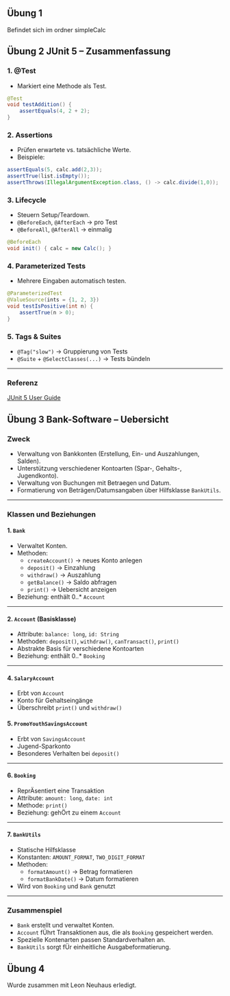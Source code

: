 ## Übung 1 
Befindet sich im ordner simpleCalc

## Übung 2 JUnit 5 – Zusammenfassung 
 

### 1. @Test
- Markiert eine Methode als Test.  
```java
@Test
void testAddition() {
    assertEquals(4, 2 + 2);
}
```

### 2. Assertions
- Prüfen erwartete vs. tatsächliche Werte.  
- Beispiele:  
```java
assertEquals(5, calc.add(2,3));
assertTrue(list.isEmpty());
assertThrows(IllegalArgumentException.class, () -> calc.divide(1,0));
```

### 3. Lifecycle
- Steuern Setup/Teardown.  
- `@BeforeEach`, `@AfterEach` → pro Test  
- `@BeforeAll`, `@AfterAll` → einmalig  
```java
@BeforeEach
void init() { calc = new Calc(); }
```

### 4. Parameterized Tests
- Mehrere Eingaben automatisch testen.  
```java
@ParameterizedTest
@ValueSource(ints = {1, 2, 3})
void testIsPositive(int n) {
    assertTrue(n > 0);
}
```

### 5. Tags & Suites
- `@Tag("slow")` → Gruppierung von Tests  
- `@Suite` + `@SelectClasses(...)` → Tests bündeln  

---

### Referenz
 [JUnit 5 User Guide](https://junit.org/junit5/docs/current/user-guide/)  

 
## Übung 3 Bank-Software – Uebersicht

### Zweck
- Verwaltung von Bankkonten (Erstellung, Ein- und Auszahlungen, Salden).  
- Unterstützung verschiedener Kontoarten (Spar-, Gehalts-, Jugendkonto).  
- Verwaltung von Buchungen mit Betraegen und Datum.  
- Formatierung von Beträgen/Datumsangaben über Hilfsklasse `BankUtils`.  

---

### Klassen und Beziehungen

#### 1. `Bank`
- Verwaltet Konten.  
- Methoden:  
  - `createAccount()` → neues Konto anlegen  
  - `deposit()` → Einzahlung  
  - `withdraw()` → Auszahlung  
  - `getBalance()` → Saldo abfragen  
  - `print()` → Uebersicht anzeigen  
- Beziehung: enthält 0..* `Account`  

---

#### 2. `Account` (Basisklasse)
- Attribute: `balance: long`, `id: String`  
- Methoden: `deposit()`, `withdraw()`, `canTransact()`, `print()`  
- Abstrakte Basis für verschiedene Kontoarten  
- Beziehung: enthält 0..* `Booking`  

---


#### 4. `SalaryAccount`
- Erbt von `Account`  
- Konto für Gehaltseingänge  
- Überschreibt `print()` und `withdraw()`  

#### 5. `PromoYouthSavingsAccount`
- Erbt von `SavingsAccount`  
- Jugend-Sparkonto  
- Besonderes Verhalten bei `deposit()` 

---

#### 6. `Booking`
- ReprÄsentiert eine Transaktion  
- Attribute: `amount: long`, `date: int`  
- Methode: `print()`  
- Beziehung: gehÖrt zu einem `Account`  

---

#### 7. `BankUtils`
- Statische Hilfsklasse  
- Konstanten: `AMOUNT_FORMAT`, `TWO_DIGIT_FORMAT`  
- Methoden:  
  - `formatAmount()` → Betrag formatieren  
  - `formatBankDate()` → Datum formatieren  
- Wird von `Booking` und `Bank` genutzt  

---

### Zusammenspiel
- `Bank` erstellt und verwaltet Konten.  
- `Account` fÜhrt Transaktionen aus, die als `Booking` gespeichert werden.  
- Spezielle Kontenarten passen Standardverhalten an.  
- `BankUtils` sorgt fÜr einheitliche Ausgabeformatierung.  

## Übung 4 
Wurde zusammen mit Leon Neuhaus erledigt. 
